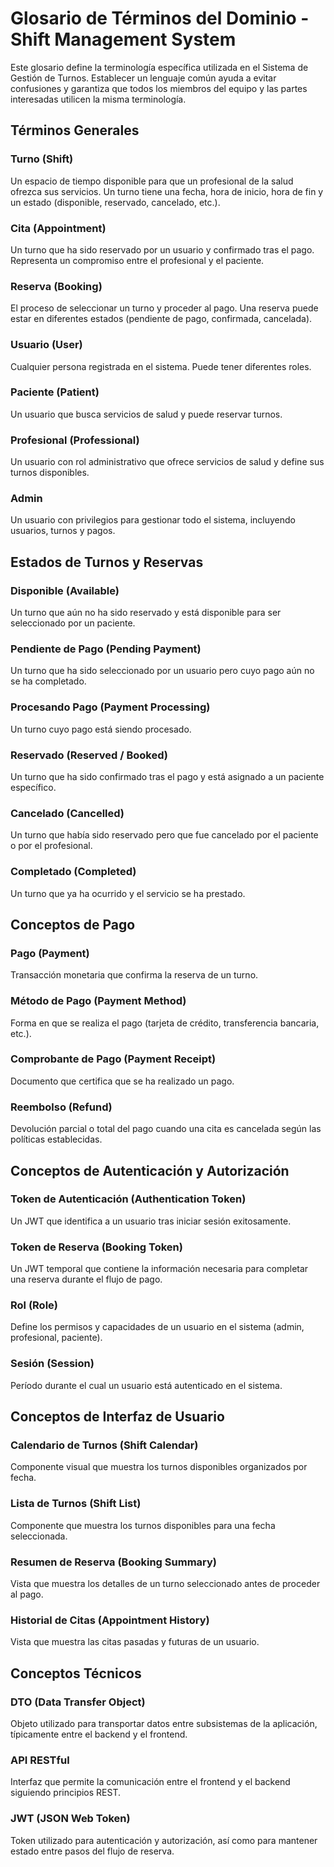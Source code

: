 # Glosario de Términos del Dominio - Shift Management System

Este glosario define la terminología específica utilizada en el Sistema de Gestión de Turnos. Establecer un lenguaje común ayuda a evitar confusiones y garantiza que todos los miembros del equipo y las partes interesadas utilicen la misma terminología.

## Términos Generales

### Turno (Shift)

Un espacio de tiempo disponible para que un profesional de la salud ofrezca sus servicios. Un turno tiene una fecha, hora de inicio, hora de fin y un estado (disponible, reservado, cancelado, etc.).

### Cita (Appointment)

Un turno que ha sido reservado por un usuario y confirmado tras el pago. Representa un compromiso entre el profesional y el paciente.

### Reserva (Booking)

El proceso de seleccionar un turno y proceder al pago. Una reserva puede estar en diferentes estados (pendiente de pago, confirmada, cancelada).

### Usuario (User)

Cualquier persona registrada en el sistema. Puede tener diferentes roles.

### Paciente (Patient)

Un usuario que busca servicios de salud y puede reservar turnos.

### Profesional (Professional)

Un usuario con rol administrativo que ofrece servicios de salud y define sus turnos disponibles.

### Admin

Un usuario con privilegios para gestionar todo el sistema, incluyendo usuarios, turnos y pagos.

## Estados de Turnos y Reservas

### Disponible (Available)

Un turno que aún no ha sido reservado y está disponible para ser seleccionado por un paciente.

### Pendiente de Pago (Pending Payment)

Un turno que ha sido seleccionado por un usuario pero cuyo pago aún no se ha completado.

### Procesando Pago (Payment Processing)

Un turno cuyo pago está siendo procesado.

### Reservado (Reserved / Booked)

Un turno que ha sido confirmado tras el pago y está asignado a un paciente específico.

### Cancelado (Cancelled)

Un turno que había sido reservado pero que fue cancelado por el paciente o por el profesional.

### Completado (Completed)

Un turno que ya ha ocurrido y el servicio se ha prestado.

## Conceptos de Pago

### Pago (Payment)

Transacción monetaria que confirma la reserva de un turno.

### Método de Pago (Payment Method)

Forma en que se realiza el pago (tarjeta de crédito, transferencia bancaria, etc.).

### Comprobante de Pago (Payment Receipt)

Documento que certifica que se ha realizado un pago.

### Reembolso (Refund)

Devolución parcial o total del pago cuando una cita es cancelada según las políticas establecidas.

## Conceptos de Autenticación y Autorización

### Token de Autenticación (Authentication Token)

Un JWT que identifica a un usuario tras iniciar sesión exitosamente.

### Token de Reserva (Booking Token)

Un JWT temporal que contiene la información necesaria para completar una reserva durante el flujo de pago.

### Rol (Role)

Define los permisos y capacidades de un usuario en el sistema (admin, profesional, paciente).

### Sesión (Session)

Período durante el cual un usuario está autenticado en el sistema.

## Conceptos de Interfaz de Usuario

### Calendario de Turnos (Shift Calendar)

Componente visual que muestra los turnos disponibles organizados por fecha.

### Lista de Turnos (Shift List)

Componente que muestra los turnos disponibles para una fecha seleccionada.

### Resumen de Reserva (Booking Summary)

Vista que muestra los detalles de un turno seleccionado antes de proceder al pago.

### Historial de Citas (Appointment History)

Vista que muestra las citas pasadas y futuras de un usuario.

## Conceptos Técnicos

### DTO (Data Transfer Object)

Objeto utilizado para transportar datos entre subsistemas de la aplicación, típicamente entre el backend y el frontend.

### API RESTful

Interfaz que permite la comunicación entre el frontend y el backend siguiendo principios REST.

### JWT (JSON Web Token)

Token utilizado para autenticación y autorización, así como para mantener estado entre pasos del flujo de reserva.
